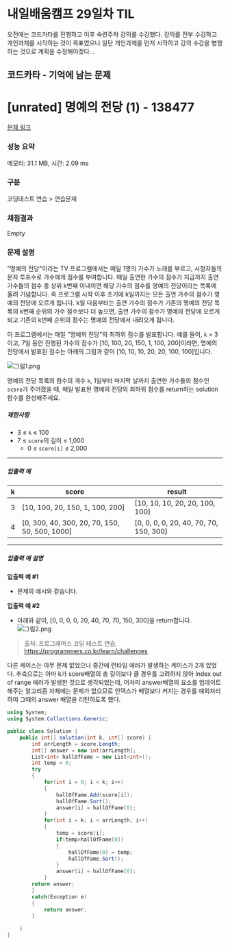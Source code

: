 # 내일배움캠프 29일차 TIL  
오전에는 코드카타를 진행하고 이후 숙련주차 강의를 수강했다. 강의를 전부 수강하고 개인과제를 시작하는 것이 목표였으나 일단 개인과제를 먼저 시작하고 강의 수강을 병행하는 것으로 계획을 수정해야겠다...

## 코드카타 - 기억에 남는 문제  
  # [unrated] 명예의 전당 (1) - 138477 

[문제 링크](https://school.programmers.co.kr/learn/courses/30/lessons/138477) 

### 성능 요약

메모리: 31.1 MB, 시간: 2.09 ms

### 구분

코딩테스트 연습 > 연습문제

### 채점결과

Empty

### 문제 설명

<p>"명예의 전당"이라는 TV 프로그램에서는 매일 1명의 가수가 노래를 부르고, 시청자들의 문자 투표수로 가수에게 점수를 부여합니다. 매일 출연한 가수의 점수가 지금까지 출연 가수들의 점수 중 상위 k번째 이내이면 해당 가수의 점수를 명예의 전당이라는 목록에 올려 기념합니다.&nbsp;즉 프로그램 시작 이후 초기에 k일까지는 모든 출연 가수의 점수가 명예의 전당에 오르게 됩니다. k일 다음부터는 출연 가수의 점수가 기존의 명예의 전당 목록의 k번째 순위의 가수 점수보다 더 높으면, 출연 가수의 점수가 명예의 전당에 오르게 되고 기존의 k번째 순위의 점수는 명예의 전당에서 내려오게 됩니다.</p>

<p>이 프로그램에서는 매일 "명예의 전당"의 최하위 점수를 발표합니다. 예를 들어, <code>k</code> = 3이고, 7일 동안 진행된 가수의 점수가 [10, 100, 20, 150, 1, 100, 200]이라면, 명예의 전당에서 발표된 점수는 아래의 그림과 같이 [10, 10, 10, 20, 20, 100, 100]입니다.</p>

<p><img src="https://grepp-programmers.s3.ap-northeast-2.amazonaws.com/files/production/b0893853-7471-47c0-b7e5-1e8b46002810/%EA%B7%B8%EB%A6%BC1.png" title="" alt="그림1.png"></p>

<p>명예의 전당 목록의 점수의 개수 <code>k</code>, 1일부터 마지막 날까지 출연한 가수들의 점수인 <code>score</code>가 주어졌을 때, 매일 발표된 명예의 전당의 최하위 점수를 return하는 solution 함수를 완성해주세요.</p>

<h5>제한사항</h5>

<ul>
<li>3 ≤ <code>k</code> ≤ 100</li>
<li>7 ≤ <code>score</code>의 길이 ≤ 1,000

<ul>
<li>0 ≤ <code>score[i]</code> ≤ 2,000</li>
</ul></li>
</ul>

<hr>

<h5>입출력 예</h5>
<table class="table">
        <thead><tr>
<th>k</th>
<th>score</th>
<th>result</th>
</tr>
</thead>
        <tbody><tr>
<td>3</td>
<td>[10, 100, 20, 150, 1, 100, 200]</td>
<td>[10, 10, 10, 20, 20, 100, 100]</td>
</tr>
<tr>
<td>4</td>
<td>[0, 300, 40, 300, 20, 70, 150, 50, 500, 1000]</td>
<td>[0, 0, 0, 0, 20, 40, 70, 70, 150, 300]</td>
</tr>
</tbody>
      </table>
<hr>

<h5>입출력 예 설명</h5>

<p><strong>입출력 예 #1</strong></p>

<ul>
<li>문제의 예시와 같습니다.</li>
</ul>

<p><strong>입출력 예 #2</strong></p>

<ul>
<li>아래와 같이, [0, 0, 0, 0, 20, 40, 70, 70, 150, 300]을 return합니다.
<img src="https://grepp-programmers.s3.ap-northeast-2.amazonaws.com/files/production/5175c32d-44d7-4b13-be47-360bbe6a553c/%EA%B7%B8%EB%A6%BC2.png" title="" alt="그림2.png"></li>
</ul>


> 출처: 프로그래머스 코딩 테스트 연습, https://programmers.co.kr/learn/challenges

다른 케이스는 아무 문제 없었으나 중간에 런타임 에러가 발생하는 케이스가 2개 있었다. 추측으로는 아마 k가 score배열의 총 길이보다 클 경우를 고려하지 않아 Index out of range 에러가 발생한 것으로 생각되었는데, 어차피 answer배열의 요소를 업데이트 해주는 알고리즘 자체에는 문제가 없으므로 인덱스가 배열보다 커지는 경우를 예외처리하여 그때의 answer 배열을 리턴하도록 했다.  
```cs
using System;
using System.Collections.Generic;

public class Solution {
    public int[] solution(int k, int[] score) {
        int arrLength = score.Length;
        int[] answer = new int[arrLength];
        List<int> hallOfFame = new List<int>();
        int temp = 0;
        try
        {
            for(int i = 0; i < k; i++)
            {
                hallOfFame.Add(score[i]);
                hallOfFame.Sort();
                answer[i] = hallOfFame[0];
            }
            for(int i = k; i < arrLength; i++)
            {
                temp = score[i];
                if(temp>hallOfFame[0])
                {
                    hallOfFame[0] = temp;
                    hallOfFame.Sort();
                }
                answer[i] = hallOfFame[0];
            }
        return answer;
        }
        catch(Exception e)
        {
            return answer;
        }
        
    }
}
```
